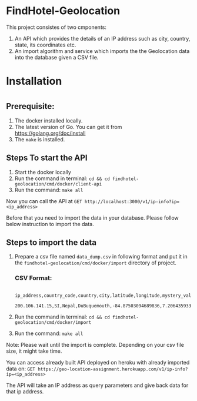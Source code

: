 # FindHotel-Geolocation

This project consistes of two cmponents:

1) An API which provides the details of an IP address such as city, country, state, its coordinates etc.
2) An import algorithm and service which imports the the Geolocation data into the database given a CSV file.

<h1>Installation<h1>

<h2>Prerequisite:</h2>

1) The docker installed locally.
2) The latest version of Go. You can get it from https://golang.org/doc/install
3) The `make` is installed.

<h2> Steps To start the API </h2>

1) Start the docker locally
2) Run the command in terminal: `cd && cd findhotel-geolocation/cmd/docker/client-api`
3) Run the command: `make all`

Now you can call the API at `GET http://localhost:3000/v1/ip-info?ip=<ip_address>`

Before that you need to import the data in your database. Please follow below instruction to import the data.

<h2> Steps to import the data </h2>
  
1) Prepare a csv file named `data_dump.csv` in following format and put it in the `findhotel-geolocation/cmd/docker/import` directory of project.
    
    <h3>CSV Format:</h3>
            
            ip_address,country_code,country,city,latitude,longitude,mystery_value
            200.106.141.15,SI,Nepal,DuBuquemouth,-84.87503094689836,7.206435933364332,7823011346
            
2) Run the command in terminal: `cd && cd findhotel-geolocation/cmd/docker/import`
3) Run the command: `make all`

Note: Please wait until the import is complete. Depending on your csv file size, it might take time.


You can access already built API deployed on heroku with already imported data on: `GET https://geo-location-assignment.herokuapp.com/v1/ip-info?ip=<ip_address>`

The API will take an IP address as query parameters and give back data for that ip address.
           

